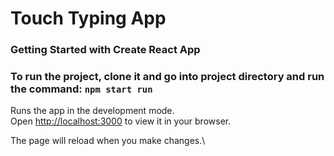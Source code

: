# Touch Typing App
### Getting Started with Create React App



### To run the project, clone it and  go into project directory and run the command: `npm start run`

Runs the app in the development mode.\
Open [http://localhost:3000](http://localhost:3000) to view it in your browser.

The page will reload when you make changes.\


